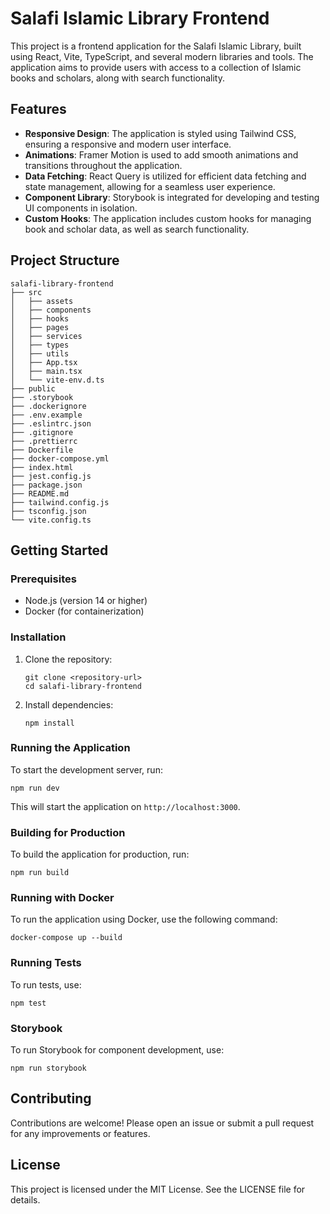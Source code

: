 # Salafi Islamic Library Frontend

This project is a frontend application for the Salafi Islamic Library, built using React, Vite, TypeScript, and several modern libraries and tools. The application aims to provide users with access to a collection of Islamic books and scholars, along with search functionality.

## Features

- **Responsive Design**: The application is styled using Tailwind CSS, ensuring a responsive and modern user interface.
- **Animations**: Framer Motion is used to add smooth animations and transitions throughout the application.
- **Data Fetching**: React Query is utilized for efficient data fetching and state management, allowing for a seamless user experience.
- **Component Library**: Storybook is integrated for developing and testing UI components in isolation.
- **Custom Hooks**: The application includes custom hooks for managing book and scholar data, as well as search functionality.

## Project Structure

```
salafi-library-frontend
├── src
│   ├── assets
│   ├── components
│   ├── hooks
│   ├── pages
│   ├── services
│   ├── types
│   ├── utils
│   ├── App.tsx
│   ├── main.tsx
│   └── vite-env.d.ts
├── public
├── .storybook
├── .dockerignore
├── .env.example
├── .eslintrc.json
├── .gitignore
├── .prettierrc
├── Dockerfile
├── docker-compose.yml
├── index.html
├── jest.config.js
├── package.json
├── README.md
├── tailwind.config.js
├── tsconfig.json
└── vite.config.ts
```

## Getting Started

### Prerequisites

- Node.js (version 14 or higher)
- Docker (for containerization)

### Installation

1. Clone the repository:
   ```
   git clone <repository-url>
   cd salafi-library-frontend
   ```

2. Install dependencies:
   ```
   npm install
   ```

### Running the Application

To start the development server, run:
```
npm run dev
```
This will start the application on `http://localhost:3000`.

### Building for Production

To build the application for production, run:
```
npm run build
```

### Running with Docker

To run the application using Docker, use the following command:
```
docker-compose up --build
```

### Running Tests

To run tests, use:
```
npm test
```

### Storybook

To run Storybook for component development, use:
```
npm run storybook
```

## Contributing

Contributions are welcome! Please open an issue or submit a pull request for any improvements or features.

## License

This project is licensed under the MIT License. See the LICENSE file for details.